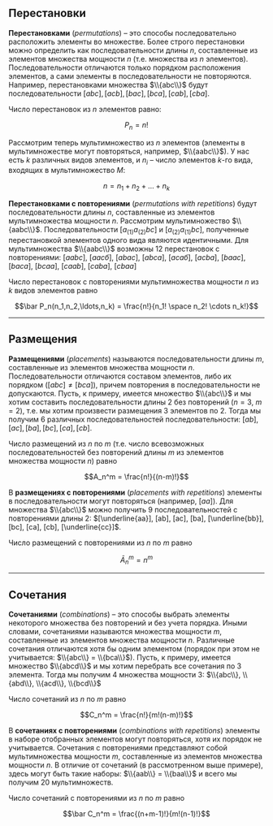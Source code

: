 ## Перестановки
**Перестановками** (*permutations*) – это способы последовательно расположить элементы во множестве. Более строго перестановки можно определить как последовательности длины $n$, составленные из элементов множества мощности $n$ (т.е. множества из $n$ элементов). Последовательности отличаются только порядком расположения элементов, а сами элементы в последовательности не повторяются. Например, перестановками множества $\\{abc\\}$ будут последовательности $[abc], [acb], [bac], [bca], [cab], [cba]$.

Число перестановок из $n$ элементов равно:

$$P_n = n!$$

Рассмотрим теперь мультимножество из $n$ элементов (элементы в мультимножестве могут повторяться, например, $\\{aabc\\}$). У нас есть $k$ различных видов элементов, и $n_i$ – число элементов $k$-го вида, входящих в мультимножество $M$:

$$n=n_1+n_2+\dots+n_k$$

**Перестановками с повторениями** (*permutations with repetitions*) будут последовательности длины $n$, составленные из элементов мультимножества мощности $n$. Рассмотрим мультимножество $\\{aabc\\}$. Последовательности $[a_{(1)}a_{(2)}bc]$ и $[a_{(2)} a_{(1)} b c]$, полученные перестановкой элементов одного вида являются идентичными. Для мультимножества $\\{aabc\\}$ возможны 12 перестановок с повторениями: $[aabс]$, $[aacб]$, $[abaс]$, $[abca]$, $[acaб]$, $[acba]$, $[baac]$, $[baca]$, $[bcaa]$, $[caab]$, $[caba]$, $[cbaa]$

Число перестановок с повторениями мультимножества мощности $n$ из $k$ видов элементов равно


$$\bar P_n(n_1,n_2,\ldots,n_k) = \frac{n!}{n_1! \space n_2! \cdots n_k!}$$

---
## Размещения
**Размещениями** (*placements*) называются последовательности длины $m$, составленные из элементов множества мощности $n$. Последовательности отличаются составом элементов, либо их порядком ($[abc] \neq [bca]$), причем повторения в последовательности не допускаются. Пусть, к примеру, имеется множество $\\{abc\\}$ и мы хотим составить последовательности длины 2 без повторений ($n=3$, $m=2$), т.е. мы хотим произвести размещения 3 элементов по 2. Тогда мы получим 6 различных последовательностей последовательности: $[ab], [ac], [ba], [bc], [ca], [cb]$.

Число размещений из $n$ по $m$ (т.е. число всевозможных последовательностей без повторений длины $m$ из элементов множества мощности $n$) равно

$$A_n^m = \frac{n!}{(n-m)!}$$

В **размещениях с повторениями** (*placements with repetitions*) элементы в последовательности могут повторяться (например, $[aa]$). Для множества $\\{abc\\}$ можно получить 9 последовательностей с повторениями длины 2: $[\underline{aa}], [ab], [ac], [ba], [\underline{bb}], [bc], [ca], [cb], [\underline{cc}]$.

Число размещений с повторениями из $n$ по $m$ равно

$$\bar A_n^m = n^m$$

---
## Сочетания
**Сочетаниями** (*combinations*) – это способы выбрать элементы некоторого множества без повторений и без учета порядка. Иными словами, сочетаниями называются  множества мощности $m$, составленные из элементов множества мощности $n$. Различные сочетания отличаются хотя бы одним элементом (порядок при этом не учитывается: $\\{abc\\} = \\{bca\\}$). Пусть, к примеру, имеется множество $\\{abcd\\}$ и мы хотим перебрать все сочетания по 3 элемента. Тогда мы получим 4 множества мощности 3: $\\{abc\\}, \\{abd\\}, \\{acd\\}, \\{bcd\\}$

Число сочетаний из $n$ по $m$ равно

$$C_n^m = \frac{n!}{m!(n-m)!}$$

В **сочетаниях с повторениями** (*combinations with repetitions*) элементы в наборе отобранных элементов могут повторяться, хотя их порядок не учитывается. Сочетания с повторениями представляют собой мультимножества мощности $m$, составленные из элементов множества мощности $n$. В отличие от сочетаний (в рассмотренном выше примере), здесь могут быть такие наборы: $\\{aab\\} = \\{baa\\}$ и всего мы получим 20 мультимножеств. 

Число сочетаний с повторениями из $n$ по $m$ равно

$$\bar C_n^m = \frac{(n+m-1)!}{m!(n-1)!}$$
